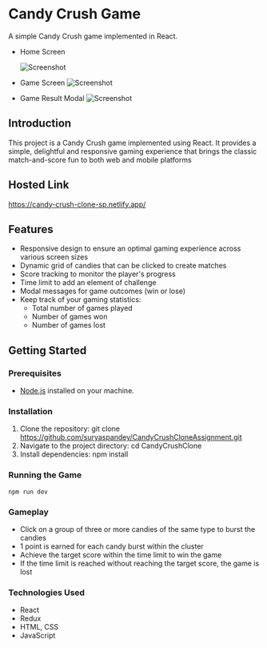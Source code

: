 # Candy Crush Game

A simple Candy Crush game implemented in React.

- Home Screen

  ![Screenshot](homePg_sc.png)

- Game Screen
  ![Screenshot](game_sc.png)
- Game Result Modal
  ![Screenshot](game_over_sc.png)

## Introduction

This project is a Candy Crush game implemented using React.
It provides a simple, delightful and responsive gaming experience that brings the classic match-and-score fun to both web and mobile platforms

## Hosted Link

https://candy-crush-clone-sp.netlify.app/

## Features

- Responsive design to ensure an optimal gaming experience across various screen sizes
- Dynamic grid of candies that can be clicked to create matches
- Score tracking to monitor the player's progress
- Time limit to add an element of challenge
- Modal messages for game outcomes (win or lose)
- Keep track of your gaming statistics:
  - Total number of games played
  - Number of games won
  - Number of games lost

## Getting Started

### Prerequisites

- [Node.js](https://nodejs.org/) installed on your machine.

### Installation

1. Clone the repository:
   git clone https://github.com/suryaspandey/CandyCrushCloneAssignment.git
2. Navigate to the project directory:
   cd CandyCrushClone
3. Install dependencies:
   npm install

### Running the Game

    npm run dev

### Gameplay

- Click on a group of three or more candies of the same type to burst the candies
- 1 point is earned for each candy burst within the cluster
- Achieve the target score within the time limit to win the game
- If the time limit is reached without reaching the target score, the game is lost

### Technologies Used

- React
- Redux
- HTML, CSS
- JavaScript
